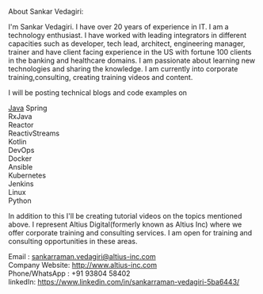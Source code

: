 

 

About Sankar Vedagiri: 

  I'm Sankar Vedagiri. I have over 20 years of experience in IT. I am a technology enthusiast. I have worked with leading integrators in different capacities such as developer, tech lead, architect, engineering manager, trainer and have client facing experience in the US with fortune 100 clients in the banking and healthcare domains. I am passionate about learning new technologies and sharing the knowledge. I am currently into  corporate training,consulting, creating training videos and content.  
  
I will be posting technical blogs and code examples on

  [Java](./Java.md)
  Spring   
  RxJava  
  Reactor  
  ReactivStreams  
  Kotlin  
  DevOps  
  Docker  
  Ansible  
  Kubernetes  
  Jenkins  
  Linux  
  Python
  
  In addition to this I'll be creating tutorial videos on the topics mentioned above. I represent Altius Digital(formerly known as Altius Inc) where we offer corporate training and consulting services. I am open for training and consulting opportunities in these areas.
  
  Email : sankarraman.vedagiri@altius-inc.com   
  Company Website: http://www.altius-inc.com    
  Phone/WhatsApp : +91 93804 58402    
  linkedIn: https://www.linkedin.com/in/sankarraman-vedagiri-5ba6443/   
  
